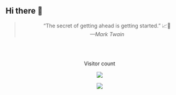 ## Hi there 👋

<div align="center">
  <blockquote cite="—Mark Twain">“The secret of getting ahead is getting started.” 📈🎯
	<br/><cite>—Mark Twain</cite></blockquote>
	<br/>
</div>
<!-- 
<div align="center">
		<a href="https://github.com/syukronarie">
    	<img src="https://github-readme-streak-stats.herokuapp.com?user=syukronarie&theme=dark&hide_border=true&border_radius=5&date_format=M%20j%5B%2C%20Y%5D"/>
		</a>
</div> -->

<br/>

<div align="center"> 
	<p>Visitor count</p>
	<a href="https://github.com/syukronarie">
  	<img src="https://profile-counter.glitch.me/syukronarie/count.svg" />
	</a>
</div>

<p align="center">
  <img src="https://capsule-render.vercel.app/api?type=waving&color=gradient&height=60&section=footer"/>
</p>
